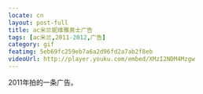 ```yaml
---
locate: cn
layout: post-full
title: ac米兰妮维雅男士广告
tags: [ac米兰,2011-2012,广告]
category: gif
featimg: 5eb69fc259eb7a6a2d96fd2a7ab2f8eb
videoUrl: http://player.youku.com/embed/XMzI2NDM4Mzgw
---
```


2011年拍的一条广告。